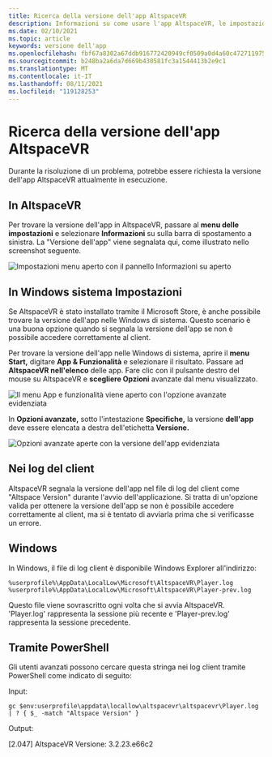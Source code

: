 ```yaml
---
title: Ricerca della versione dell'app AltspaceVR
description: Informazioni su come usare l'app AltspaceVR, le impostazioni e i log client per trovare la versione di AltspaceVR attualmente in esecuzione.
ms.date: 02/10/2021
ms.topic: article
keywords: versione dell'app
ms.openlocfilehash: fbf67a8302a67ddb916772420949cf0509a0d4a60c472711975c651862438b93
ms.sourcegitcommit: b248ba2a6da7d669b430581fc3a1544413b2e9c1
ms.translationtype: MT
ms.contentlocale: it-IT
ms.lasthandoff: 08/11/2021
ms.locfileid: "119128253"
---
```

# <a name="finding-the-altspacevr-app-version"></a>Ricerca della versione dell'app AltspaceVR

Durante la risoluzione di un problema, potrebbe essere richiesta la versione dell'app AltspaceVR attualmente in esecuzione.

## <a name="in-altspacevr"></a>In AltspaceVR

Per trovare la versione dell'app in AltspaceVR, passare al **menu delle impostazioni** e selezionare **Informazioni** su sulla barra di spostamento a sinistra. La "Versione dell'app" viene segnalata qui, come illustrato nello screenshot seguente.

![Impostazioni menu aperto con il pannello Informazioni su aperto](images/app-version-img-01.png)

## <a name="in-windows-system-settings"></a>In Windows sistema Impostazioni

Se AltspaceVR è stato installato tramite il Microsoft Store, è anche possibile trovare la versione dell'app nelle Windows di sistema.  Questo scenario è una buona opzione quando si segnala la versione dell'app se non è possibile accedere correttamente al client.

Per trovare la versione dell'app nelle Windows di sistema, aprire il **menu Start,** digitare **App & Funzionalità** e selezionare il risultato. Passare ad **AltspaceVR nell'elenco** delle app. Fare clic con il pulsante destro del mouse su AltspaceVR e **scegliere Opzioni** avanzate dal menu visualizzato.

![Il menu App e funzionalità viene aperto con l'opzione avanzate evidenziata](images/app-version-img-02.png)

In **Opzioni avanzate,** sotto l'intestazione **Specifiche,** la versione **dell'app** deve essere elencata a destra dell'etichetta **Versione.**

![Opzioni avanzate aperte con la versione dell'app evidenziata](images/app-version-img-03.png)

## <a name="in-client-logs"></a>Nei log del client

AltspaceVR segnala la versione dell'app nel file di log del client come "Altspace Version" durante l'avvio dell'applicazione. Si tratta di un'opzione valida per ottenere la versione dell'app se non è possibile accedere correttamente al client, ma si è tentato di avviarla prima che si verificasse un errore.

## <a name="windows"></a>Windows

In Windows, il file di log client è disponibile Windows Explorer all'indirizzo:

```
%userprofile%\AppData\LocalLow\Microsoft\AltspaceVR\Player.log
%userprofile%\AppData\LocalLow\Microsoft\AltspaceVR\Player-prev.log
```

Questo file viene sovrascritto ogni volta che si avvia AltspaceVR. 'Player.log' rappresenta la sessione più recente e 'Player-prev.log' rappresenta la sessione precedente.

## <a name="via-powershell"></a>Tramite PowerShell

Gli utenti avanzati possono cercare questa stringa nei log client tramite PowerShell come indicato di seguito:

Input:

```
gc $env:userprofile\appdata\locallow\altspacevr\altspacevr\Player.log | ? { $_ -match "Altspace Version" }
```

Output:

[2.047] AltspaceVR Versione: 3.2.23.e66c2